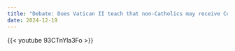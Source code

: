 ```yaml
---
title: "Debate: Does Vatican II teach that non-Catholics may receive Communion - 3/4"
date: 2024-12-19
---
```


{{< youtube 93CTnYla3Fo >}}
